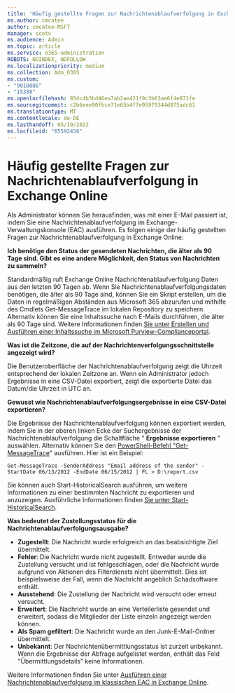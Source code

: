```yaml
---
title: 'Häufig gestellte Fragen zur Nachrichtenablaufverfolgung in Exchange Online '
ms.author: cmcatee
author: cmcatee-MSFT
manager: scotv
ms.audience: Admin
ms.topic: article
ms.service: o365-administration
ROBOTS: NOINDEX, NOFOLLOW
ms.localizationpriority: medium
ms.collection: Adm_O365
ms.custom:
- "9010086"
- "15388"
ms.openlocfilehash: 85dc4b3bd46ea7ab2ae421f9c3b63ae6f4e871fe
ms.sourcegitcommit: c2b6eee90fbce71e65b4f7e95979344d875adc61
ms.translationtype: MT
ms.contentlocale: de-DE
ms.lasthandoff: 05/19/2022
ms.locfileid: "65592436"
---
```

# <a name="frequently-asked-questions-for-message-trace-in-exchange-online"></a>Häufig gestellte Fragen zur Nachrichtenablaufverfolgung in Exchange Online

Als Administrator können Sie herausfinden, was mit einer E-Mail passiert ist, indem Sie eine Nachrichtenablaufverfolgung im Exchange-Verwaltungskonsole (EAC) ausführen. Es folgen einige der häufig gestellten Fragen zur Nachrichtenablaufverfolgung in Exchange Online:

**Ich benötige den Status der gesendeten Nachrichten, die älter als 90 Tage sind. Gibt es eine andere Möglichkeit, den Status von Nachrichten zu sammeln?**

Standardmäßig ruft Exchange Online Nachrichtenablaufverfolgung Daten aus den letzten 90 Tagen ab. Wenn Sie Nachrichtenablaufverfolgungsdaten benötigen, die älter als 90 Tage sind, können Sie ein Skript erstellen, um die Daten in regelmäßigen Abständen aus Microsoft 365 abzurufen und mithilfe des Cmdlets Get-MessageTrace im lokalen Repository zu speichern. Alternativ können Sie eine Inhaltssuche nach E-Mails durchführen, die älter als 90 Tage sind. Weitere Informationen finden [Sie unter Erstellen und Ausführen einer Inhaltssuche im Microsoft Purview-Complianceportal](https://docs.microsoft.com/microsoft-365/compliance/content-search).

**Was ist die Zeitzone, die auf der Nachrichtenverfolgungsschnittstelle angezeigt wird?**

Die Benutzeroberfläche der Nachrichtenablaufverfolgung zeigt die Uhrzeit entsprechend der lokalen Zeitzone an. Wenn ein Administrator jedoch Ergebnisse in eine CSV-Datei exportiert, zeigt die exportierte Datei das Datum/die Uhrzeit in UTC an.

**Gewusst wie Nachrichtenablaufverfolgungsergebnisse in eine CSV-Datei exportieren?**

Die Ergebnisse der Nachrichtenablaufverfolgung können exportiert werden, indem Sie in der oberen linken Ecke der Suchergebnisse der Nachrichtenablaufverfolgung die Schaltfläche " **Ergebnisse exportieren** " auswählen. Alternativ können Sie den [PowerShell-Befehl "Get-MessageTrace](https://docs.microsoft.com/powershell/module/exchange/get-messagetrace)" ausführen. Hier ist ein Beispiel:

```Get-MessageTrace -SenderAddress "Email address of the sender" -StartDate 06/13/2012 -EndDate 06/15/2012 | FL > D:\report.csv```

Sie können auch Start-HistoricalSearch ausführen, um weitere Informationen zu einer bestimmten Nachricht zu exportieren und anzuzeigen. Ausführliche Informationen finden [Sie unter Start-HistoricalSearch](https://docs.microsoft.com/powershell/module/exchange/start-historicalsearch).

**Was bedeutet der Zustellungsstatus für die Nachrichtenablaufverfolgungsausgabe?**

- **Zugestellt**: Die Nachricht wurde erfolgreich an das beabsichtigte Ziel übermittelt.
- **Fehler**: Die Nachricht wurde nicht zugestellt. Entweder wurde die Zustellung versucht und ist fehlgeschlagen, oder die Nachricht wurde aufgrund von Aktionen des Filterdiensts nicht übermittelt. Dies ist beispielsweise der Fall, wenn die Nachricht angeblich Schadsoftware enthält.
- **Ausstehend**: Die Zustellung der Nachricht wird versucht oder erneut versucht.
- **Erweitert**: Die Nachricht wurde an eine Verteilerliste gesendet und erweitert, sodass die Mitglieder der Liste einzeln angezeigt werden können.
- **Als Spam gefiltert**: Die Nachricht wurde an den Junk-E-Mail-Ordner übermittelt.
- **Unbekannt**: Der Nachrichtenübermittlungsstatus ist zurzeit unbekannt. Wenn die Ergebnisse der Abfrage aufgelistet werden, enthält das Feld "Übermittlungsdetails" keine Informationen.

Weitere Informationen finden Sie unter [Ausführen einer Nachrichtenablaufverfolgung im klassischen EAC in Exchange Online](https://docs.microsoft.com/exchange/monitoring/trace-an-email-message/run-a-message-trace-and-view-results).
